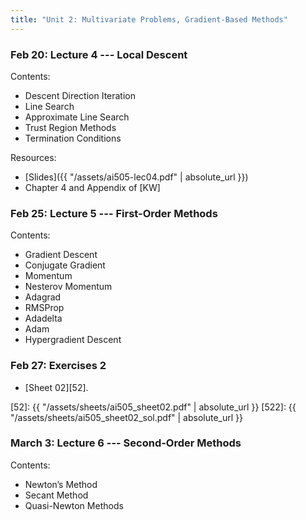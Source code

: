```yaml
---
title: "Unit 2: Multivariate Problems, Gradient-Based Methods" 
---
```



### Feb 20: Lecture 4 --- Local Descent

Contents:

- Descent Direction Iteration
- Line Search
- Approximate Line Search
- Trust Region Methods
- Termination Conditions


Resources:

- [Slides]({{ "/assets/ai505-lec04.pdf" | absolute_url }})
- Chapter 4 and Appendix of [KW]

### Feb 25: Lecture 5 --- First-Order Methods

Contents: 

- Gradient Descent
- Conjugate Gradient
- Momentum
- Nesterov Momentum
- Adagrad
- RMSProp
- Adadelta
- Adam
- Hypergradient Descent


### Feb 27: Exercises 2 


- [Sheet 02][52]. 


[52]: {{ "/assets/sheets/ai505_sheet02.pdf" | absolute_url }}
[522]: {{ "/assets/sheets/ai505_sheet02_sol.pdf" | absolute_url }}


### March 3: Lecture 6 --- Second-Order Methods

Contents: 

- Newton’s Method
- Secant Method
- Quasi-Newton Methods
